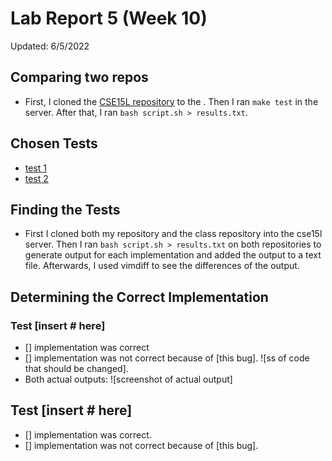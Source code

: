 # Lab Report 5 (Week 10)   
Updated: 6/5/2022  

## Comparing two repos
- First, I cloned the [CSE15L repository](https://github.com/nidhidhamnani/markdown-parser.git) to the . Then I ran `make test` in the server. After that, I ran `bash script.sh > results.txt`. 

## Chosen Tests
- [test 1]()
- [test 2]()

## Finding the Tests  
- First I cloned both my repository and the class repository into the cse15l server. Then I ran `bash script.sh > results.txt` on both repositories to generate output for each implementation and added the output to a text file. Afterwards, I used vimdiff to see the differences of the output.

## Determining the Correct Implementation 

### Test [insert # here]
- [] implementation was correct
- [] implementation was not correct because of [this bug]. ![ss of code that should be changed].
- Both actual outputs: ![screenshot of actual output]


## Test [insert # here]
- [] implementation was correct.
- [] implementation was not correct because of [this bug].